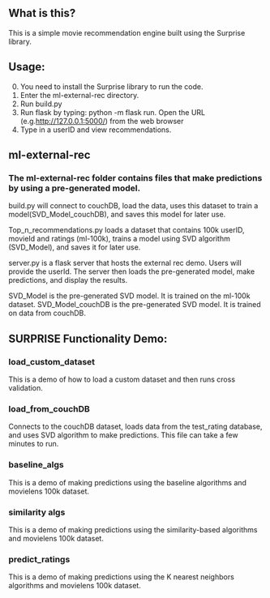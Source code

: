 ## What is this?
This is a simple movie recommendation engine built using the Surprise library.

## Usage:
0. You need to install the Surprise library to run the code.
1. Enter the ml-external-rec directory. 
2. Run build.py
3. Run flask by typing: python -m flask run. Open the URL (e.g.http://127.0.0.1:5000/) from the web browser
4. Type in a userID and view recommendations.

## ml-external-rec
### The ml-external-rec folder contains files that make predictions by using a pre-generated model.

build.py will connect to couchDB, load the data, uses this dataset to train a model(SVD_Model_couchDB), and saves this model for later use.

Top_n_recommendations.py loads a dataset that contains 100k userID, movieId and ratings (ml-100k), trains a model using SVD algorithm (SVD_Model), and saves it for later use.

server.py is a flask server that hosts the external rec demo.
Users will provide the userId. The server then loads the pre-generated model, make predictions, and display the results.

SVD_Model is the pre-generated SVD model. It is trained on the ml-100k dataset.
SVD_Model_couchDB is the pre-generated SVD model. It is trained on data from couchDB.


## SURPRISE Functionality Demo:
### load_custom_dataset
This is a demo of how to load a custom dataset and then runs cross validation.

### load_from_couchDB
Connects to the couchDB dataset, loads data from the test_rating database, and uses SVD algorithm to make predictions.
This file can take a few minutes to run.

### baseline_algs
This is a demo of making predictions using the baseline algorithms and movielens 100k dataset.

### similarity algs
This is a demo of making predictions using the similarity-based algorithms and movielens 100k dataset.

### predict_ratings
This is a demo of making predictions using the K nearest neighbors algorithms and movielens 100k dataset.
